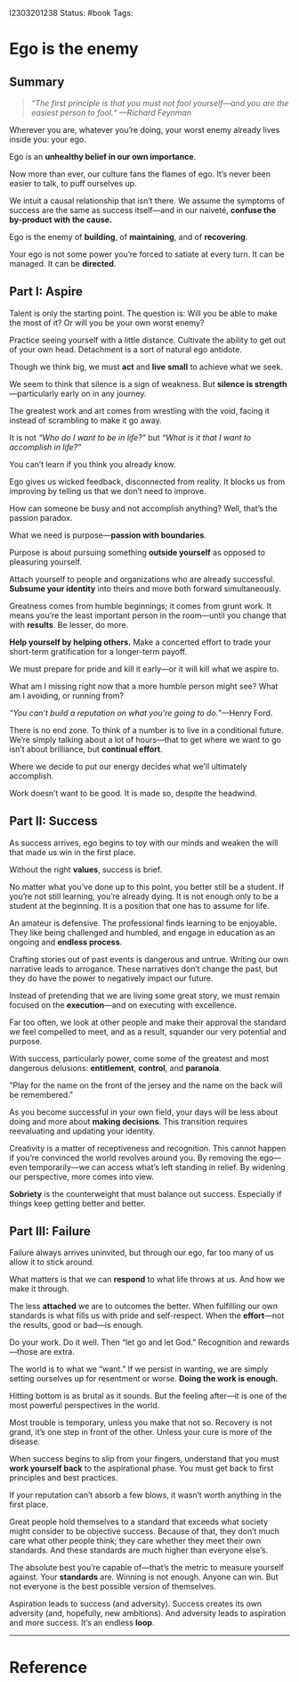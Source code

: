 
l2303201238
	Status: #book 
		Tags: 

# Ego is the enemy

## **Summary**

> _“The first principle is that you must not fool yourself—and you are the easiest person to fool.“ —Richard Feynman_

Wherever you are, whatever you’re doing, your worst enemy already lives inside you: your ego.

Ego is an **unhealthy belief in our own importance**.

Now more than ever, our culture fans the flames of ego. It’s never been easier to talk, to puff ourselves up.

We intuit a causal relationship that isn’t there. We assume the symptoms of success are the same as success itself—and in our naiveté, **confuse the by-product with the cause.**

Ego is the enemy of **building**, of **maintaining**, and of **recovering**.

Your ego is not some power you’re forced to satiate at every turn. It can be managed. It can be **directed**.

## **Part I: Aspire**

Talent is only the starting point. The question is: Will you be able to make the most of it? Or will you be your own worst enemy?

Practice seeing yourself with a little distance. Cultivate the ability to get out of your own head. Detachment is a sort of natural ego antidote.

Though we think big, we must **act** and **live** **small** to achieve what we seek.

We seem to think that silence is a sign of weakness. But **silence is strength**—particularly early on in any journey.

The greatest work and art comes from wrestling with the void, facing it instead of scrambling to make it go away.

It is not _“Who do I want to be in life?”_ but _“What is it that I want to accomplish in life?”_

You can’t learn if you think you already know.

Ego gives us wicked feedback, disconnected from reality. It blocks us from improving by telling us that we don’t need to improve.

How can someone be busy and not accomplish anything? Well, that’s the passion paradox.

What we need is purpose—**passion with boundaries**.

Purpose is about pursuing something **outside yourself** as opposed to pleasuring yourself.

Attach yourself to people and organizations who are already successful. **Subsume your identity** into theirs and move both forward simultaneously.

Greatness comes from humble beginnings; it comes from grunt work. It means you’re the least important person in the room—until you change that with **results**. Be lesser, do more.

**Help yourself by helping others.** Make a concerted effort to trade your short-term gratification for a longer-term payoff.

We must prepare for pride and kill it early—or it will kill what we aspire to.

What am I missing right now that a more humble person might see? What am I avoiding, or running from?

_“You can’t build a reputation on what you’re going to do.”_—Henry Ford.

There is no end zone. To think of a number is to live in a conditional future. We’re simply talking about a lot of hours—that to get where we want to go isn’t about brilliance, but **continual effort**.

Where we decide to put our energy decides what we’ll ultimately accomplish.

Work doesn’t want to be good. It is made so, despite the headwind.

## **Part II:** **Success**

As success arrives, ego begins to toy with our minds and weaken the will that made us win in the first place.

Without the right **values**, success is brief.

No matter what you’ve done up to this point, you better still be a student. If you’re not still learning, you’re already dying. It is not enough only to be a student at the beginning. It is a position that one has to assume for life.

An amateur is defensive. The professional finds learning to be enjoyable. They like being challenged and humbled, and engage in education as an ongoing and **endless process**.

Crafting stories out of past events is dangerous and untrue. Writing our own narrative leads to arrogance. These narratives don’t change the past, but they do have the power to negatively impact our future.

Instead of pretending that we are living some great story, we must remain focused on the **execution**—and on executing with excellence.

Far too often, we look at other people and make their approval the standard we feel compelled to meet, and as a result, squander our very potential and purpose.

With success, particularly power, come some of the greatest and most dangerous delusions: **entitlement**, **control**, and **paranoia**.

"Play for the name on the front of the jersey and the name on the back will be remembered."

As you become successful in your own field, your days will be less about doing and more about **making decisions**. This transition requires reevaluating and updating your identity.

Creativity is a matter of receptiveness and recognition. This cannot happen if you’re convinced the world revolves around you. By removing the ego—even temporarily—we can access what’s left standing in relief. By widening our perspective, more comes into view.

**Sobriety** is the counterweight that must balance out success. Especially if things keep getting better and better.

## **Part III:** **Failure**

Failure always arrives uninvited, but through our ego, far too many of us allow it to stick around.

What matters is that we can **respond** to what life throws at us. And how we make it through.

The less **attached** we are to outcomes the better. When fulfilling our own standards is what fills us with pride and self-respect. When the **effort**—not the results, good or bad—is enough.

Do your work. Do it well. Then “let go and let God.” Recognition and rewards—those are extra.

The world is to what we “want.” If we persist in wanting, we are simply setting ourselves up for resentment or worse. **Doing the work is enough.**

Hitting bottom is as brutal as it sounds. But the feeling after—it is one of the most powerful perspectives in the world.

Most trouble is temporary, unless you make that not so. Recovery is not grand, it’s one step in front of the other. Unless your cure is more of the disease.

When success begins to slip from your fingers, understand that you must **work yourself back** to the aspirational phase. You must get back to first principles and best practices.

If your reputation can’t absorb a few blows, it wasn’t worth anything in the first place.

Great people hold themselves to a standard that exceeds what society might consider to be objective success. Because of that, they don’t much care what other people think; they care whether they meet their own standards. And these standards are much higher than everyone else’s.

The absolute best you’re capable of—that’s the metric to measure yourself against. Your **standards** are. Winning is not enough. Anyone can win. But not everyone is the best possible version of themselves.

Aspiration leads to success (and adversity). Success creates its own adversity (and, hopefully, new ambitions). And adversity leads to aspiration and more success. It’s an endless **loop**.

---
# Reference